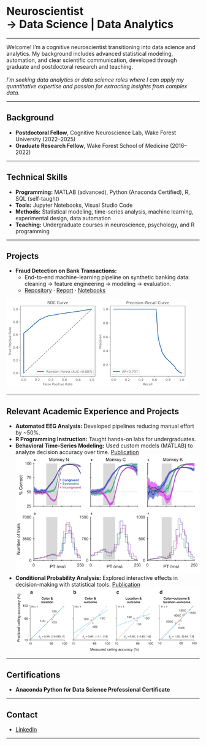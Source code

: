 # Neuroscientist <br> →   Data Science | Data Analytics

---

Welcome! I’m a cognitive neuroscientist transitioning into data science and analytics. My background includes advanced statistical modeling, automation, and clear scientific communication, developed through graduate and postdoctoral research and teaching.<br><br> *I’m seeking data analytics or data science roles where I can apply my quantitative expertise and passion for extracting insights from complex data.*

---

## Background

- **Postdoctoral Fellow**, Cognitive Neuroscience Lab, Wake Forest University (2022–2025)
- **Graduate Research Fellow**, Wake Forest School of Medicine (2016–2022)

---

## Technical Skills

- **Programming:** MATLAB (advanced), Python (Anaconda Certified), R, SQL (self-taught)
- **Tools:** Jupyter Notebooks, Visual Studio Code
- **Methods:** Statistical modeling, time-series analysis, machine learning, experimental design, data automation
- **Teaching:** Undergraduate courses in neuroscience, psychology, and R programming

---

## Projects

- **Fraud Detection on Bank Transactions:**
  - End-to-end machine-learning pipeline on synthetic banking data: cleaning → feature engineering → modeling → evaluation.
  - [Repository](https://github.com/emilyEoor/Fraud-detection-portfolio) · [Report](https://github.com/emilyEoor/Fraud-detection-portfolio/blob/main/Reports/REPORT.md) · [Notebooks](https://github.com/emilyEoor/Fraud-detection-portfolio/tree/main/Notebooks)

 ![ROC and PR curves](/assets/roc_pr_curves_small.png)


---

## Relevant Academic Experience and Projects

- **Automated EEG Analysis:** Developed pipelines reducing manual effort by ~50%.
- **R Programming Instruction:** Taught hands-on labs for undergraduates.
- **Behavioral Time-Series Modeling:** Used custom models (MATLAB) to analyze decision accuracy over time. [Publication](https://www.cell.com/iscience/pdf/S2589-0042(23)00330-9.pdf)
  ![See Figure 4](/assets/Fig4_2.png)
- **Conditional Probability Analysis:** Explored interactive effects in decision-making with statistical tools. [Publication](https://elifesciences.org/articles/100280.pdf)
![See Figure 7](/assets/Fig7_2.png)


---

## Certifications

- **Anaconda Python for Data Science Professional Certificate**

---

## Contact

- [LinkedIn](https://www.linkedin.com/in/emilyeoor)

---


